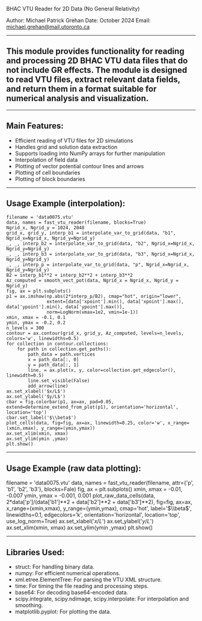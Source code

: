 BHAC VTU Reader for 2D Data (No General Relativity)

Author: Michael Patrick Grehan
Date: October 2024
Email: michael.grehan@mail.utoronto.ca

------------------------------------------------------------------------------------
This module provides functionality for reading and processing 2D BHAC VTU data files
that do not include GR effects. The module is designed to read 
VTU files, extract relevant data fields, and return them in a format suitable for 
numerical analysis and visualization.
------------------------------------------------------------------------------------

--------------
Main Features:
--------------
- Efficient reading of VTU files for 2D simulations
- Handles grid and solution data extraction
- Supports loading into NumPy arrays for further manipulation
- Interpolation of field data
- Plotting of vector potential contour lines and arrows
- Plotting of cell boundaries
- Plotting of block boundaries

--------------
Usage Example (interpolation):
--------------
```
filename = 'data0075.vtu'
data, names = fast_vtu_reader(filename, blocks=True)
Ngrid_x, Ngrid_y = 1024, 2048
grid_x, grid_y, interp_b1 = interpolate_var_to_grid(data, "b1", Ngrid_x=Ngrid_x, Ngrid_y=Ngrid_y)
_, _, interp_b2 = interpolate_var_to_grid(data, "b2", Ngrid_x=Ngrid_x, Ngrid_y=Ngrid_y)
_, _, interp_b3 = interpolate_var_to_grid(data, "b3", Ngrid_x=Ngrid_x, Ngrid_y=Ngrid_y)
_, _, interp_p = interpolate_var_to_grid(data, "p", Ngrid_x=Ngrid_x, Ngrid_y=Ngrid_y)
B2 = interp_b1**2 + interp_b2**2 + interp_b3**2
Az_computed = smooth_vect_pot(data, Ngrid_x = Ngrid_x, Ngrid_y = Ngrid_y)
fig, ax = plt.subplots()
p1 = ax.imshow(np.abs(2*interp_p/B2), cmap="hot", origin="lower",
               extent=[data['xpoint'].min(), data['xpoint'].max(), data['ypoint'].min(), data['ypoint'].max()],
               norm=LogNorm(vmax=1e2, vmin=1e-1))
xmin, xmax = -0.1, 0.1
ymin, ymax = -0.2, 0.2
n_levels = 300
contour = ax.contour(grid_x, grid_y, Az_computed, levels=n_levels, colors='w', linewidths=0.5)
for collection in contour.collections:
    for path in collection.get_paths():
        path_data = path.vertices
        x = path_data[:, 0]
        y = path_data[:, 1]
        line, = ax.plot(x, y, color=collection.get_edgecolor(), linewidth=0.5)
        line.set_visible(False)
        add_arrow(line)
ax.set_xlabel('$x/L$')
ax.set_ylabel('$y/L$')
cbar = fig.colorbar(p1, ax=ax, pad=0.05,  extend=determine_extend_from_plot(p1), orientation='horizontal',  location='top')
cbar.set_label('$\\beta$')
plot_cells(data, fig=fig, ax=ax, linewidth=0.25, color='w', x_range=(xmin,xmax), y_range=(ymin,ymax))
ax.set_xlim(xmin, xmax)
ax.set_ylim(ymin ,ymax)
plt.show()
```
--------------
Usage Example (raw data plotting):
--------------
filename = 'data0075.vtu'
data, names = fast_vtu_reader(filename, attr={'p', 'b1', 'b2', 'b3'}, blocks=Fale)
fig, ax = plt.subplots()
xmin, xmax = -0.01, -0.007
ymin, ymax = -0.001, 0.001
plot_raw_data_cells(data, 2*data['p']/(data['b1']**2 + data['b2']**2 + data['b3']**2), fig=fig, ax=ax, x_range=(xmin,xmax), y_range=(ymin,ymax), cmap='hot', label='$\\beta$', linewidths=0.1, edgecolors='k', orientation='horizontal',  location='top', use_log_norm=True)
ax.set_xlabel('$x/L$')
ax.set_ylabel('$y/L$')
ax.set_xlim(xmin, xmax)
ax.set_ylim(ymin ,ymax)
plt.show()

--------------
Libraries Used:
--------------
- struct: For handling binary data.
- numpy: For efficient numerical operations.
- xml.etree.ElementTree: For parsing the VTU XML structure.
- time: For timing the file reading and processing steps.
- base64: For decoding base64-encoded data.
- scipy.integrate, scipy.ndimage, scipy.interpolate: For interpolation and smoothing.
- matplotlib.pyplot: For plotting the data.
